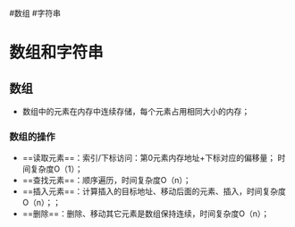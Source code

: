 #数组 #字符串
# 数组和字符串
## 数组

- 数组中的元素在内存中连续存储，每个元素占用相同大小的内存；
### 数组的操作
- ==读取元素==：索引/下标访问：第0元素内存地址+下标对应的偏移量； 时间复杂度O（1）；
- ==查找元素==：顺序遍历，时间复杂度O（n）；
- ==插入元素==：计算插入的目标地址、移动后面的元素、插入，时间复杂度O（n）；；
- ==删除==：删除、移动其它元素是数组保持连续，时间复杂度O（n）；


